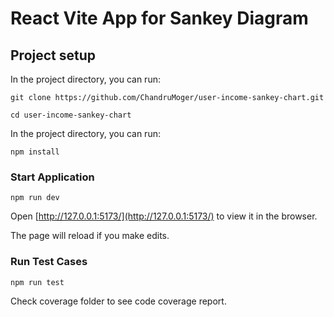 # React Vite App for Sankey Diagram

## Project setup

In the project directory, you can run:

```
git clone https://github.com/ChandruMoger/user-income-sankey-chart.git

cd user-income-sankey-chart
```

In the project directory, you can run:

```
npm install
```


### Start Application

```
npm run dev
```

Open [http://127.0.0.1:5173/](http://127.0.0.1:5173/) to view it in the browser.

The page will reload if you make edits.

### Run Test Cases

```
npm run test
```

Check coverage folder to see code coverage report.
